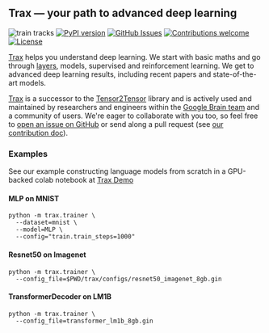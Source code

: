 ## Trax &mdash; your path to advanced deep learning

![train tracks](https://images.pexels.com/photos/461772/pexels-photo-461772.jpeg?dl&fit=crop&crop=entropy&w=32&h=21)
[![PyPI
version](https://badge.fury.io/py/trax.svg)](https://badge.fury.io/py/trax)
[![GitHub
Issues](https://img.shields.io/github/issues/google/trax.svg)](https://github.com/google/trax/issues)
[![Contributions
welcome](https://img.shields.io/badge/contributions-welcome-brightgreen.svg)](CONTRIBUTING.md)
[![License](https://img.shields.io/badge/License-Apache%202.0-brightgreen.svg)](https://opensource.org/licenses/Apache-2.0)

[Trax](https://github.com/google/trax) helps you understand deep learning.
We start with basic maths and go through
[layers](https://colab.research.google.com/github/google/trax/blob/master/trax/layers/intro.ipynb),
models, supervised and reinforcement learning.
We get to advanced deep learning results, including recent papers and
state-of-the-art models.

[Trax](https://github.com/google/trax) is a successor to the
[Tensor2Tensor](https://github.com/tensorflow/tensor2tensor) library and is
actively used and maintained by researchers and engineers within the
[Google Brain team](https://research.google.com/teams/brain/) and a community
of users. We're eager to collaborate with you too, so feel free to
[open an issue on GitHub](https://github.com/google/trax/issues)
or send along a pull request (see [our contribution doc](CONTRIBUTING.md)).

### Examples

See our example constructing language models from scratch in a GPU-backed colab notebook at
[Trax Demo](https://colab.research.google.com/github/google/trax/blob/master/trax/notebooks/trax_demo_iclr2019.ipynb)

#### MLP on MNIST


```
python -m trax.trainer \
  --dataset=mnist \
  --model=MLP \
  --config="train.train_steps=1000"
```

#### Resnet50 on Imagenet


```
python -m trax.trainer \
  --config_file=$PWD/trax/configs/resnet50_imagenet_8gb.gin
```

#### TransformerDecoder on LM1B


```
python -m trax.trainer \
  --config_file=transformer_lm1b_8gb.gin
```

